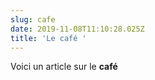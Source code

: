 ```yaml
---
slug: cafe
date: 2019-11-08T11:10:28.025Z
title: 'Le café '
---
```

Voici un article sur le **café**
